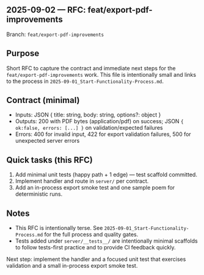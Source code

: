 ## 2025-09-02 — RFC: feat/export-pdf-improvements

Branch: `feat/export-pdf-improvements`

Purpose
-------
Short RFC to capture the contract and immediate next steps for the `feat/export-pdf-improvements` work. This file is intentionally small and links to the process in `2025-09-01_Start-Functionality-Process.md`.

Contract (minimal)
------------------
- Inputs: JSON { title: string, body: string, options?: object }
- Outputs: 200 with PDF bytes (application/pdf) on success; JSON `{ ok:false, errors: [...] }` on validation/expected failures
- Errors: 400 for invalid input, 422 for export validation failures, 500 for unexpected server errors

Quick tasks (this RFC)
----------------------
1. Add minimal unit tests (happy path + 1 edge) — test scaffold committed.
2. Implement handler and route in `server/` per contract.
3. Add an in-process export smoke test and one sample poem for deterministic runs.

Notes
-----
- This RFC is intentionally terse. See `2025-09-01_Start-Functionality-Process.md` for the full process and quality gates.
- Tests added under `server/__tests__/` are intentionally minimal scaffolds to follow tests-first practice and to provide CI feedback quickly.

Next step: implement the handler and a focused unit test that exercises validation and a small in-process export smoke test.
